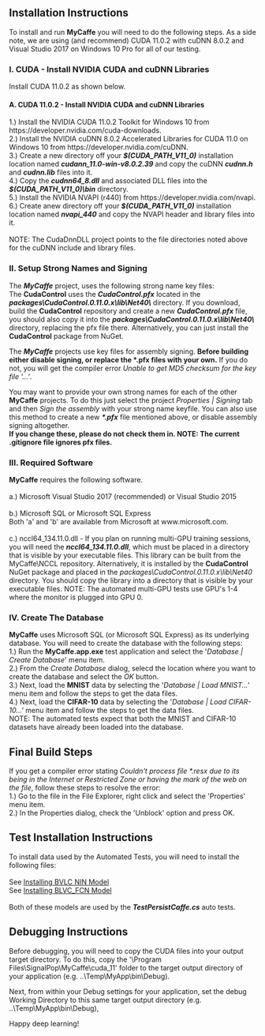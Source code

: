 <H2>Installation Instructions</H2>
To install and run <b>MyCaffe</b> you will need to do the following steps.  As a side note, we are using (and recommend) CUDA 11.0.2 with cuDNN 8.0.2 and Visual Studio 2017 on Windows 10 Pro for all of our testing.
</br>
<H3>I. CUDA - Install NVIDIA CUDA and cuDNN Libraries</H3>
Install CUDA 11.0.2 as shown below.
<H4>A. CUDA 11.0.2 - Install NVIDIA CUDA and cuDNN Libraries</H4>
1.) Install the NVIDIA CUDA 11.0.2 Toolkit for Windows 10 from https://developer.nvidia.com/cuda-downloads. 
</br>2.) Install the NVIDIA cuDNN 8.0.2 Accelerated Libraries for CUDA 11.0 on Windows 10 from https://developer.nvidia.com/cuDNN.
</br>3.) Create a new directory off your <b><i>$(CUDA_PATH_V11_0)</i></b> installation location named <b><i>cudann_11.0-win-v8.0.2.39</i></b> and copy the cuDNN <b><i>cudnn.h</i></b> and <b><i>cudnn.lib</i></b> files into it.
</br>4.) Copy the <b><i>cudnn64_8.dll</i></b> and associated DLL files into the <b><i>$(CUDA_PATH_V11_0)\bin</i></b> directory.
</br>5.) Install the NVIDIA NVAPI (r440) from https://developer.nvidia.com/nvapi.
</br>6.) Create anew directory off your <b><i>$(CUDA_PATH_V11_0)</i></b> installation location named <b><i>nvapi_440</i></b> and copy the NVAPI header and library files into it.
</br>
</br>NOTE: The CudaDnnDLL project points to the file directories noted above for the cuDNN include and library files.  

<H3>II. Setup Strong Names and Signing</H3>
The <b><i>MyCaffe</i></b> project, uses the following strong name key files:
</br>The <b>CudaControl</b> uses the <b><i>CudaControl.pfx</i></b> located in the <b><i>packages\CudaControl.0.11.0.x\lib\Net40\</i></b> directory.  
If you download, build the <b>CudaControl</b> repository and create a new <b><i>CudaControl.pfx</i></b> file, you should also copy it into the 
<b><i>packages\CudaControl.0.11.0.x\lib\Net40\</i></b> directory, replacing the pfx file there.  Alternatively, you can just install 
the <b>CudaControl</b> package from NuGet.
</p>
The <b><i>MyCaffe</i></b> projects use key files for assembly signing. <b>Before building either disable signing, or replace the *.pfx files with your own.</b>
If you do not, you will get the compiler error <i>Unable to get MD5 checksum for the key file '...'</i>.

You may want to provide your own strong names for each of the other <b>MyCaffe</b> projects.  To do this just select the project <i>Properties | Signing</i> tab and
then <i>Sign the assembly</i> with your strong name keyfile.  You can also use this method to create a new <b><i>*.pfx</i></b> file mentioned above, or disable 
assembly signing altogether.
</br><b>If you change these, please do not check them in.  NOTE: The current .gitignore file ignores pfx files.</b>

<H3>III. Required Software</H3>
<b>MyCaffe</b> requires the following software.
</br>
</br>a.) Microsoft Visual Studio 2017 (recommended) or Visual Studio 2015
</br>
</br>b.) Microsoft SQL or Microsoft SQL Express
</br>Both 'a' and 'b' are available from Microsoft at www.microsoft.com.
</br>
</br>c.) nccl64_134.11.0.dll - If you plan on running multi-GPU training sessions, you will need the <b><i>nccl64_134.11.0.dll</i></b>, which must be placed
in a directory that is visible by your executable files.  This library can be built from the MyCaffe\NCCL repository.  Alternatively, it is installed
by the <b>CudaControl</b> NuGet package and placed in the <i>packages\CudaControl.0.11.0.x\lib\Net40</i> directory.  You should copy the library into
a directory that is visible by your executable files.  NOTE: The automated multi-GPU tests use GPU's 1-4 where the monitor is plugged into GPU 0.
</br>
<H3>IV. Create The Database</H3>
<b>MyCaffe</b> uses Microsoft SQL (or Microsoft SQL Express) as its underlying database.  You will need to create the database with the following steps:
</br>1.) Run the <b>MyCaffe.app.exe</b> test application and select the '<i>Database | Create Database</i>' menu item.
</br>2.) From the <i>Create Database</i> dialog, selecd the location where you want to create the database and select the <i>OK</i> button.
</br>3.) Next, load the <b>MNIST</b> data by selecting the '<i>Database | Load MNIST...'</i> menu item and follow the steps to get the data files.
</br>4.) Next, load the <b>CIFAR-10</b> data by selecting the '<i>Database | Load CIFAR-10...'</i> menu item and follow the steps to get the data files.
</br>NOTE: The automated tests expect that both the MNIST and CIFAR-10 datasets have already been loaded into the database.

<H2>Final Build Steps</H2>
If you get a compiler error stating <i>Couldn't process file *.resx due to its being in the Internet or Restricted Zone or having the mark of the web on the file</i>, follow these
steps to resolve the error:
</br>1.) Go to the file in the File Explorer, right click and select the 'Properties' menu item.
</br>2.) In the Properties dialog, check the 'Unblock' option and press OK.

<H2>Test Installation Instructions</H2>
To install data used by the Automated Tests, you will need to install the following files:
</br>
</br>See <a href=".\MyCaffe.test\test_data\models\bvlc_nin\INSTALL.md">Installing BVLC NIN Model</a>
</br>See <a href=".\MyCaffe.test\test_data\models\voc_fcns32\INSTALL.md">Installing BLVC_FCN Model</a>
</br>
</br>Both of these models are used by the <b><i>TestPersistCaffe.cs</i></b> auto tests.

<H2>Debugging Instructions</H2>
Before debugging, you will need to copy the CUDA files into your output target directory.  To do this, copy the '\Program Files\SignalPop\MyCaffe\cuda_11' folder to the 
target output directory of your application (e.g. ..\Temp\MyApp\bin\Debug).  

Next, from within your Debug settings for your application, set the debug Working Directory to this same target output directory (e.g. ..\Temp\MyApp\bin\Debug),

Happy deep learning!

